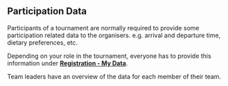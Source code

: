 
## Participation Data

Participants of a tournament are normally required to provide some participation related data to the organisers. e.g. arrival and departure time, dietary preferences, etc.

Depending on your role in the tournament, everyone has to provide this information under [**Registration - My Data**](/registration/data).

Team leaders have an overview of the data for each member of their team.
